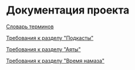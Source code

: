 # Документация проекта

[Словарь терминов](glossary.md)

[Требования к разделу "Подкасты"](podcasts.md)

[Требования к разделу "Аяты"](ayats.md)

[Требования к разделу "Время намаза"](prayers.md)
